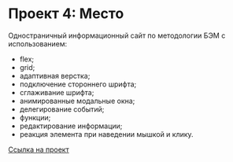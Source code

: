 # Проект 4: Место
Одностраничный информационный сайт по методологии БЭМ с использованием:
* flex;
* grid;
* адаптивная верстка;
* подключение стороннего шрифта;
* сглаживание шрифта;
* анимированные модальные окна;
* делегирование событий;
* функции;
* редактирование информации;
* реакция элемента при наведении мышкой и клику.


 [Ссылка на проект](https://embryo83.github.io/mesto/)


